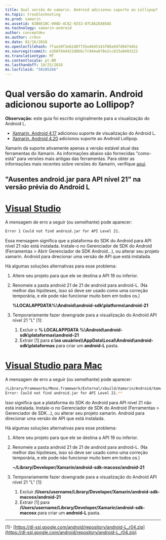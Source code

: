 ```yaml
---
title: Qual versão do xamarin. Android adicionou suporte ao Lollipop?
ms.topic: troubleshooting
ms.prod: xamarin
ms.assetid: 63B6E10C-098D-4C82-9253-07CA62EA85A5
ms.technology: xamarin-android
author: conceptdev
ms.author: crdun
ms.date: 02/16/2018
ms.openlocfilehash: ffae20f3e62d8f735e4645143f08a94fd04744b1
ms.sourcegitcommit: e268fd44422d0bbc7c944a678e2cc633a0493122
ms.translationtype: MT
ms.contentlocale: pt-BR
ms.lasthandoff: 10/25/2018
ms.locfileid: "50105266"
---
```

# <a name="what-version-of-xamarinandroid-added-lollipop-support"></a>Qual versão do xamarin. Android adicionou suporte ao Lollipop?

**Observação:** este guia foi escrito originalmente para a visualização do Android L.

-   [Xamarin. Android 4.17](https://developer.xamarin.com/releases/android/xamarin.android_4/xamarin.android_4.17/) adicionou suporte de visualização do Android L.
-   [Xamarin. Android 4.20](https://developer.xamarin.com/releases/android/xamarin.android_4/xamarin.android_4.20/) adicionou suporte ao Android Lollipop.

Xamarin dá suporte ativamente apenas a versão estável atual das ferramentas do Xamarin. As informações abaixo são fornecidas "como-está" para versões mais antigas das ferramentas. Para obter as informações mais recentes sobre versões do Xamarin, verifique [aqui](http://releases.xamarin.com/).

## <a name="missing-androidjar-for-api-level-21-in-android-l-preview"></a>"Ausentes android.jar para API nível 21" na versão prévia do Android L

# <a name="visual-studiotabwindows"></a>[Visual Studio](#tab/windows)

A mensagem de erro a seguir (ou semelhante) pode aparecer:

```cmd
Error 1 Could not find android.jar for API Level 21.
```

Essa mensagem significa que a plataforma do SDK do Android para API nível 21 não está instalada. Instale-o no Gerenciador de SDK do Android (Ferramentas > Abrir Gerenciador de SDK Android...), ou alterar seu projeto xamarin. Android para direcionar uma versão de API que está instalada.

Há algumas soluções alternativas para esse problema:

1. Altere seu projeto para que ele se destina a API 19 ou inferior.

2. Renomeie a pasta android 21 de 21 de android para android-L. (Na melhor das hipóteses, isso só deve ser usado como uma correção temporária, e ele pode não funcionar muito bem em todos os.)

   **%LOCALAPPDATA%\\Android\\android-sdk\\platforms\\android-21**

3. Temporariamente fazer downgrade para a visualização do Android API nível 21 "L" [1]:

    1.  Excluir o **% LOCALAPPDATA %\\Android\\android-sdk\\plataformas\\android-21** 
    2.  Extrair [1] para **c:\\os usuários\\<username>\\AppData\\Local\\Android\\android-sdk\\plataformas** para criar um **android-L** pasta.

# <a name="visual-studio-for-mactabmacos"></a>[Visual Studio para Mac](#tab/macos)

A mensagem de erro a seguir (ou semelhante) pode aparecer:

```bash
/Library/Frameworks/Mono.framework/External/xbuild/Xamarin/Android/Xamarin.Android.Common.targets: 
Error: Could not find android.jar for API Level 21.**
```

Isso significa que a plataforma do SDK do Android para API nível 21 não está instalada. Instale-o no Gerenciador de SDK do Android (Ferramentas > Gerenciador de SDK...), ou alterar seu projeto xamarin. Android para direcionar uma versão de API que está instalada.

Há algumas soluções alternativas para esse problema:

1. Altere seu projeto para que ele se destina a API 19 ou inferior.

2. Renomeie a pasta android 21 de 21 de android para android-L. (Na melhor das hipóteses, isso só deve ser usado como uma correção temporária, e ele pode não funcionar muito bem em todos os.)

   **~/Library/Developer/Xamarin/android-sdk-macosx/android-21**

3. Temporariamente fazer downgrade para a visualização do Android API nível 21 "L" [1]:

    1.  Excluir **/Users/username/Library/Developer/Xamarin/android-sdk-macosx/android-21**
    2.  Extrair [1] para **/Users/username/Library/Developer/Xamarin/android-sdk-macosx** para criar um **android-L** pasta.

-----


[1]- [https://dl-ssl.google.com/android/repository/android-L_r04.zip](https://dl-ssl.google.com/android/repository/android-L_r04.zip)
